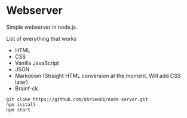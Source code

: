 # Webserver

Simple webserver in node.js.

List of everything that works

- HTML
- CSS
- Vanilla JavaScript
- JSON
- Markdown (Straight HTML conversion at the moment. Will add CSS later)
- Brainf-ck

```
git clone https://github.com/obrien66/node-server.git
npm install
npm start
```